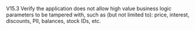 V15.3 Verify the application does not allow high value business logic parameters to be tampered with, such as (but not limited to): price, interest, discounts, PII, balances, stock IDs, etc.